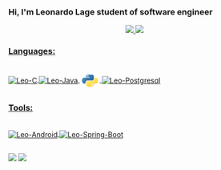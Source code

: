 ### Hi, I'm Leonardo Lage student of software engineer


<div align="center">
  <a href="https://github.com/Leonerdo15">
  <img height="140em" src="https://github-readme-stats.vercel.app/api?username=Leonerdo15&show_icons=true&theme=react&include_all_commits=true&count_private=true"/>
  <img height="140em" src="https://github-readme-stats.vercel.app/api/top-langs/?username=Leonerdo15&layout=compact&langs_count=7&theme=react"/>
</div>
  
  ### Languages: 
  
<div style="display: inline_block"><br>
  <img align="center" alt="Leo-C" height="30" width="40" src="https://cdn.jsdelivr.net/gh/devicons/devicon/icons/c/c-original.svg">
  <img align="center" alt="Leo-Java" height="30" width="40" src="https://cdn.jsdelivr.net/gh/devicons/devicon/icons/java/java-original.svg">
  <img align="center" alt="Leo-Python" height="30" width="40" src="https://raw.githubusercontent.com/devicons/devicon/master/icons/python/python-original.svg">
  <img align="center" alt="Leo-Postgresql" height="30" width="40" src="https://cdn.jsdelivr.net/gh/devicons/devicon/icons/postgresql/postgresql-plain.svg">
</div>
  
  ##
  
  ### Tools:
  
<div style="display: inline_block"><br>
  <img align="center" alt="Leo-Android" height="30" width="40" src="https://cdn.jsdelivr.net/gh/devicons/devicon/icons/android/android-plain.svg">
  <img align="center" alt="Leo-Spring-Boot" height="30" width="40" src="https://cdn.jsdelivr.net/gh/devicons/devicon/icons/spring/spring-original.svg">
</div>
  
  ##
  
<div>
  <a href = "mailto:leonardolage10@gmail.com"><img src="https://img.shields.io/badge/Gmail-D14836?style=for-the-badge&logo=gmail&logoColor=white" target="_blank"></a>
  <a href="https://www.linkedin.com/in/leonardo-lage-b2547a20b/" target="_blank"><img src="https://img.shields.io/badge/-LinkedIn-%230077B5?style=for-the-badge&logo=linkedin&logoColor=white" target="_blank"></a> 
 
</div>
